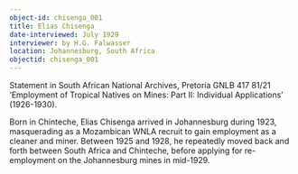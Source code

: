 ```yaml
---
object-id: chisenga_001
title: Elias Chisenga
date-interviewed: July 1929
interviewer: by H.G. Falwasser
location: Johannesburg, South Africa
objectid: chisenga_001
---
```


Statement in South African National Archives, Pretoria GNLB 417 81/21 ‘Employment of Tropical Natives on Mines: Part II: Individual Applications’ (1926-1930).  

Born in Chinteche, Elias Chisenga arrived in Johannesburg during 1923, masquerading as a Mozambican WNLA recruit to gain employment as a cleaner and miner. Between 1925 and 1928, he repeatedly moved back and forth between South Africa and Chinteche, before applying for re-employment on the Johannesburg mines in mid-1929.
